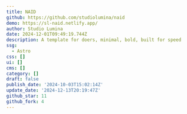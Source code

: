 ```yaml
---
title: NAID
github: https://github.com/studiolumina/naid
demo: https://sl-naid.netlify.app/
author: Studio Lumina
date: 2024-12-01T09:49:19.744Z
description: A template for doers, minimal, bold, built for speed
ssg:
  - Astro
css: []
ui: []
cms: []
category: []
draft: false
publish_date: '2024-10-03T15:02:14Z'
update_date: '2024-12-13T20:19:47Z'
github_star: 11
github_fork: 4
---
```

